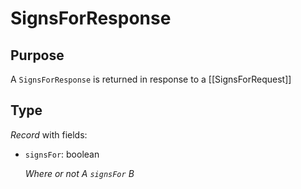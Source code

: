 # SignsForResponse


## Purpose


<!-- --8<-- [start:purpose] -->
A `SignsForResponse` is returned in response to a [[SignsForRequest]]
<!-- --8<-- [end:purpose] -->

## Type


<!-- --8<-- [start:type] -->
<div class="type" markdown>

*Record* with fields:

- `signsFor`: boolean

  *Where or not A `signsFor` B*
</div>
<!-- --8<-- [end:type] -->

